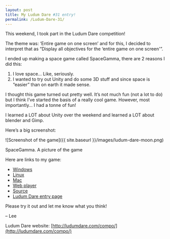 ```yaml
---
layout: post
title: My Ludum Dare #31 entry!
permalink: /Ludum-Dare-31/
---
```


This weekend, I took part in the Ludum Dare competition!

The theme was: ‘Entire game on one screen’ and for this, I decided to interpret that as “Display all objectives for the ‘entire game on one screen'”.

I ended up making a space game called SpaceGamma, there are 2 reasons I did this:

1. I love space… Like, seriously.
2. I wanted to try out Unity and do some 3D stuff and since space is “easier” than on earth it made sense.

I thought this game turned out pretty well. It’s not much fun (not a lot to do) but I think I’ve started the basis of a really cool game. However, most importantly… I had a tonne of fun!

I learned a LOT about Unity over the weekend and learned a LOT about blender and Gimp.

Here’s a big screenshot:

![Screenshot of the game]({{ site.baseurl }}/images/ludum-dare-moon.png)

SpaceGamma. A picture of the game

Here are links to my game:

* [Windows](https://www.dropbox.com/s/maxfhzje8aapapr/Windows.zip?dl=0)
* [Linux](https://www.dropbox.com/s/tde6jecpbfwwah7/Linux.tar?dl=0)
* [Mac](https://www.dropbox.com/s/kylink6rknkxkm9/Mac.tar?dl=0)
* [Web player](http://leewalkergm.github.io/SpaceGamma)
* [Source](https://github.com/leewalkergm/SpaceGamma)
* [Ludum Dare entry page](http://ludumdare.com/compo/ludum-dare-31/?action=preview&uid=9092)


Please try it out and let me know what you think!

– Lee

Ludum Dare website: [http://ludumdare.com/compo/](http://ludumdare.com/compo/)
